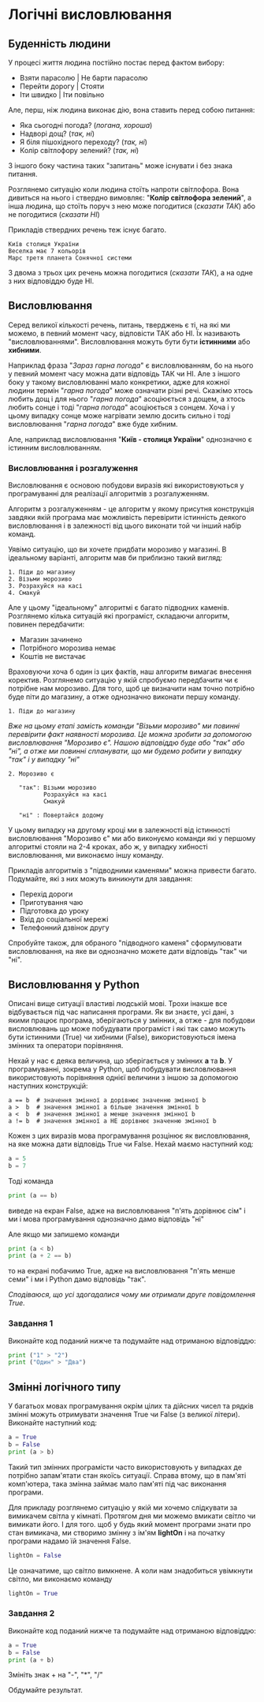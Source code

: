 # Логічні висловлювання
## Буденність людини
У процесі життя людина постійно постає перед фактом вибору:

* Взяти парасолю | Не барти парасолю
* Перейти дорогу | Стояти
* Іти швидко     | Іти повільно

Але, перш, ніж людина виконає дію, вона ставить перед собою питання:
* Яка сьогодні погода? (*погана, хороша*)
* Надворі дощ? (*так, ні*)
* Я біля пішохідного переходу? (*так, ні*)
* Колір світлофору зелений? (*так, ні*)
      
З іншого боку частина таких "запитань" може існувати і без знака питання. 

Розглянемо ситуацію коли людина стоїть напроти світлофора. Вона дивиться на нього і ствердно вимовляє: "**Колір світлофора зелений**", а інша людина, що стоїть поруч з нею може погодитися (*сказати ТАК*) або не погодитися (*сказати НІ*)

Прикладів ствердних речень теж існує багато.

    Київ столиця України
    Веселка має 7 кольорів
    Марс третя планета Сонячної системи

З двома з трьох цих речень можна погодитися (*сказати ТАК*), а на одне з них відповіддю буде НІ.

## Висловлювання
Серед великої кількості речень, питань, тверджень є ті, на які ми можемо, в певний момент часу, відповісти ТАК або НІ. Їх називають "висловлюваннями". Висловлювання можуть бути бути **істинними** або **хибними**.

Наприклад фраза "*Зараз гарна погода*" є висловлюванням, бо на нього у певний момент часу можна дати відповідь ТАК чи НІ. Але з іншого боку у такому висловлюванні мало конкретики, адже для кожної людини термін "*гарна погода*" може означати різні речі. Скажімо хтось любить дощ і для нього "*гарна погода*" асоціюється з дощем, а хтось любить сонце і тоді "*гарна погода*" асоціюється з сонцем. Хоча і у цьому випадку сонце може нагрівати землю досить сильно і тоді висловлювання "*гарна погода*" вже буде хибним.

Але, наприклад висловлювання "**Київ - столиця України**" однозначно є істинним висловлюванням.
### Висловлювання і розгалуження
Висловлювання є основою побудови виразів які використовуються у програмуванні для реалізації алгоритмів з розгалуженням. 

Алгоритм з розгалуженням - це алгоритм у якому присутня конструкція завдяки якій програма має можливість перевірити істинність деякого висловлювання і в залежності від цього виконати той чи інший набір команд.

Уявімо ситуацію, що ви хочете придбати морозиво у магазині. В ідеальному варіанті, алгоритм мав би приблизно такий вигляд:
```
1. Піди до магазину
2. Візьми морозиво
3. Розрахуйся на касі
4. Смакуй
```
Але у цьому "ідеальному" алгоритмі є багато підводних каменів. Розглянемо кілька ситуацій які програміст, складаючи алгоритм, повинен передбачити:
 - Магазин зачинено
 - Потрібного морозива немає
 - Коштів не вистачає

Враховуючи хоча б один із цих фактів, наш алгоритм вимагає внесення коректив. Розглянемо ситуацію у якій спробуємо передбачити чи є потрібне нам морозиво. Для того, щоб це визначити нам точно потрібно буде піти до магазину, а отже однозначно виконати першу команду.
```
1. Піди до магазину
```
*Вже на цьому етапі замість команди "Візьми морозиво" ми повинні перевірити факт наявності морозива. Це можна зробити за допомогою висловлювання "Морозиво є". Нашою відповіддю буде або "так" або "ні", а отже ми повинні спланувати, що ми будемо робити у випадку "так" і у випадку "ні"*
```
2. Морозиво є

   "так": Візьми морозиво 
          Розрахуйся на касі
          Смакуй
          
   "ні" : Повертайся додому 
```
У цьому випадку на другому кроці ми в залежності від істинності висловлювання "Морозиво є" ми або виконуємо команди які у першому алгоритмі стояли на 2-4 кроках, або ж, у випадку хибності висловлювання, ми виконаємо іншу команду.


Прикладів алгоритмів з "підводними каменями" можна привести багато. Подумайте, які з них можуть виникнути для завдання:
- Перехід дороги
- Приготування чаю
- Підготовка до уроку
- Вхід до соціальної мережі
- Телефонний дзвінок другу

Спробуйте також, для обраного "підводного каменя" сформулювати висловлювання, на яке ви однозначно можете дати відповідь "так" чи "ні".



## Висловлювання у Python
Описані вище ситуації властиві людській мові. Трохи інакше все відбувається під час написання програми.
Як ви знаєте, усі дані, з якими працює програма, зберігаються у змінних, а отже - для побудови висловлювань що може побудувати програміст і які так само можуть бути істинними (True) чи хибними (False), використовуються імена змінних та оператори порівняння.

Нехай у нас є деяка величина, що зберігається у змінних **a** та **b**.
У програмуванні, зокрема у Python, щоб побудувати висловлювання використовують порівняння однієї величини з іншою за допомогою наступних конструкцій:
```
a == b  # значення змінної a дорівнює значенню змінної b
a >  b  # значення змінної a більше значення змінної b
a <  b  # значення змінної a менше значення змінної b
a != b  # значення змінної a НЕ дорівнює значенню змінної b

```
Кожен з цих виразів мова програмування розцінює як висловлювання, на яке можна дати відповідь True чи False.
Нехай маємо наступний код:
```python
a = 5
b = 7
```
Тоді команда
```python
print (a == b)
```
виведе на екран False, адже на висловлювання "п'ять дорівнює сім" і ми і мова програмування однозначно дамо відповідь "ні"

Але якщо ми запишемо команди
```python
print (a < b)
print (a + 2 == b)
```
то на екрані побачимо True, адже на висловлювання "п'ять менше семи" і ми і Python дамо відповідь "так".

*Сподіваюся, що усі здогадалися чому ми отримали друге повідомлення True.*
 
### Завдання 1
Виконайте код поданий нижче та подумайте над отриманою відповіддю:
```python
print ("1" > "2")
print ("Один" > "Два")
```



## Змінні логічного типу
У багатьох мовах програмування окрім цілих та дійсних чисел та рядків змінні можуть отримувати значення True чи False (з великої літери). Виконайте  наступний код:

```python
a = True
b = False
print (a > b)
```

Такий тип змінних програмісти часто використовують у випадках де потрібно запам'ятати стан якоїсь ситуації. 
Справа втому, що в пам'яті комп'ютера, така змінна займає мало пам'яті під час виконання програми.

Для прикладу розглянемо ситуацію у якій ми хочемо слідкувати за вимикачем світла у кімнаті. Протягом дня ми можемо вмикати світло чи вимикати його. І для того. щоб у будь який момент програми знати про стан вимикача, ми створимо змінну з ім'ям **lightOn** і на початку програми надамо їй значення False. 

```python
lightOn = False
```

Це означатиме, що світло вимкнене. А коли нам знадобиться увімкнути світло, ми виконаємо команду
```python
lightOn = True
```
### Завдання 2
Виконайте код поданий нижче та подумайте над отриманою відповіддю:
```python
a = True
b = False
print (a + b)
```

Змініть знак + на "-", "*", "/"

Обдумайте результат.
